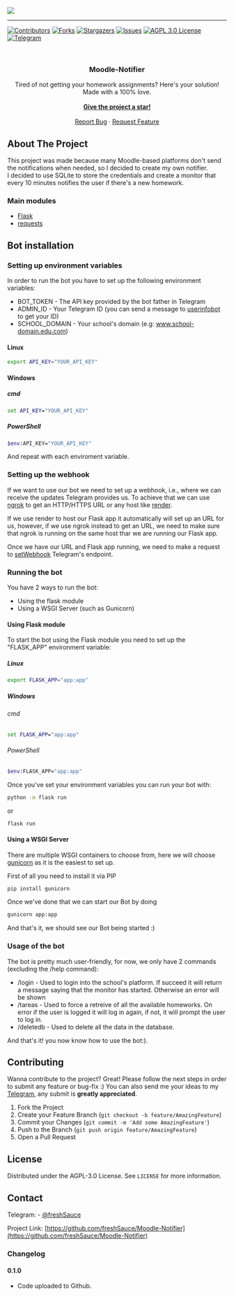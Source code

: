 ![](https://svgshare.com/i/q1W.svg)
___

<!-- PROJECT SHIELDS -->
<!--
*** I'm using markdown "reference style" links for readability.
*** Reference links are enclosed in brackets [ ] instead of parentheses ( ).
*** See the bottom of this document for the declaration of the reference variables
*** for contributors-url, forks-url, etc. This is an optional, concise syntax you may use.
*** https://www.markdownguide.org/basic-syntax/#reference-style-links
-->

[![Contributors][contributors-shield]][contributors-url]
[![Forks][forks-shield]][forks-url]
[![Stargazers][stars-shield]][stars-url]
[![Issues][issues-shield]][issues-url]
[![AGPL 3.0 License][license-shield]][license-url]
[![Telegram][telegram-shield]][telegram-url]



<!-- PROJECT LOGO -->
<br />

  <h3 align="center">Moodle-Notifier</h3>

  <p align="center">
    Tired of not getting your homework assignments? Here's your solution!
    <br />
    Made with a 100% love.
    <br />
    <br />
    <a href="https://github.com/freshSauce/Moodle-Notifier"><strong>Give the project a star!</strong></a>
    <br />
    <br />
    <a href="https://github.com/freshSauce/Moodle-Notifier/issues">Report Bug</a>
    ·
    <a href="https://github.com/freshSauce/Moodle-Notifier/issues">Request Feature</a>
  </p>


<!-- ABOUT THE PROJECT -->
## About The Project

This project was made because many Moodle-based platforms don't send the notifications when needed, so I decided to create my own notifier.
<br/>
I decided to use SQLite to store the credentials and create a monitor that every 10 minutes notifies the user if there's a new homework.

### Main modules
* [Flask](https://palletsprojects.com/p/flask/)
* [requests](https://docs.python-requests.org/en/latest/)

## Bot installation

### Setting up environment variables

In order to run the bot you have to set up the following environment variables:

- BOT_TOKEN - The API key provided by the bot father in Telegram
- ADMIN_ID - Your Telegram ID (you can send a message to [userinfobot](http://t.me/userinfobot) to get your ID)
- SCHOOL_DOMAIN - Your school's domain (e.g: www.school-domain.edu.com)

#### Linux
```bash
export API_KEY="YOUR_API_KEY"
```

#### Windows
##### cmd
```bat
set API_KEY="YOUR_API_KEY"
```
##### PowerShell
```bash
$env:API_KEY="YOUR_API_KEY"
```

And repeat with each enviroment variable.

### Setting up the webhook

If we want to use our bot we need to set up a webhook, i.e., where we can receive the updates Telegram provides us. To achieve that we can use [ngrok](https://ngrok.io/) to get an HTTP/HTTPS URL or any host like [render](https://www.render.com).

If we use render to host our Flask app it automatically will set up an URL for us, however, if we use ngrok instead to get an URL, we need to make sure that ngrok is running on the same host thar we are running our Flask app.

Once we have our URL and Flask app running, we need to make a request to [setWebhook](https://core.telegram.org/bots/api#setwebhook) Telegram's endpoint.

### Running the bot

You have 2 ways to run the bot:
- Using the flask module
- Using a WSGI Server (such as Gunicorn)
  
#### Using Flask module

To start the bot using the Flask module you need to set up the "FLASK_APP" environment variable:

##### Linux
```bash
export FLASK_APP="app:app"
```

##### Windows
###### cmd
```bat
set FLASK_APP="app:app"
```
###### PowerShell
```bash
$env:FLASK_APP="app:app"
```
Once you've set your environment variables you can run your bot with:

```bash
python -m flask run
```
or
```bash
flask run
```

#### Using a WSGI Server

There are multiple WSGI containers to choose from, here we will choose [gunicorn](https://gunicorn.org/) as it is the easiest to set up.

First of all you need to install it via PIP

```bash
pip install gunicorn
```

Once we've done that we can start our Bot by doing
```bash
gunicorn app:app
```

And that's it, we should see our Bot being started :)


### Usage of the bot

The bot is pretty much user-friendly, for now, we only have 2 commands (excluding the /help command):

- /login <USERNAME> <PASSWORD> - Used to login into the school's platform. If succeed it will return a message saying that the monitor has started. Otherwise an error will be shown 
- /tareas - Used to force a retreive of all the available homeworks. On error if the user is logged it will log in again, if not, it will prompt the user to log in.
- /deletedb - Used to delete all the data in the database.

And that's it! you now know how to use the bot:).

<!-- CONTRIBUTING -->
## Contributing

Wanna contribute to the project? Great! Please follow the next steps in order to submit any feature or bug-fix :) You can also send me your ideas to my [Telegram](https://t.me/freshSauce), any submit is **greatly appreciated**.

1. Fork the Project
2. Create your Feature Branch (`git checkout -b feature/AmazingFeature`)
3. Commit your Changes (`git commit -m 'Add some AmazingFeature'`)
4. Push to the Branch (`git push origin feature/AmazingFeature`)
5. Open a Pull Request



<!-- LICENSE -->
## License

Distributed under the AGPL-3.0 License. See `LICENSE` for more information.



<!-- CONTACT -->
## Contact

Telegram: - [@freshSauce](https://t.me/freshSauce)

Project Link: [https://github.com/freshSauce/Moodle-Notifier](https://github.com/freshSauce/Moodle-Notifier)

<!-- CHANGELOG -->

### Changelog

#### 0.1.0
* Code uploaded to Github.





<!-- MARKDOWN LINKS & IMAGES -->
<!-- https://www.markdownguide.org/basic-syntax/#reference-style-links -->
[contributors-shield]: https://img.shields.io/github/contributors/freshSauce/Moodle-Notifier.svg?style=for-the-badge
[contributors-url]: https://github.com/freshSauce/Moodle-Notifier/graphs/contributors
[forks-shield]: https://img.shields.io/github/forks/freshSauce/Moodle-Notifier.svg?style=for-the-badge
[forks-url]: https://github.com/freshSauce/Moodle-Notifier/network/members
[stars-shield]: https://img.shields.io/github/stars/freshSauce/Moodle-Notifier.svg?style=for-the-badge
[stars-url]: https://github.com/freshSauce/Moodle-Notifier/stargazers
[issues-shield]: https://img.shields.io/github/issues/freshSauce/Moodle-Notifier.svg?style=for-the-badge
[issues-url]: https://github.com/freshSauce/Moodle-Notifier/issues
[license-shield]: https://img.shields.io/github/license/freshSauce/Moodle-Notifier.svg?style=for-the-badge
[license-url]: https://github.com/freshSauce/Moodle-Notifier/blob/master/LICENSE
[telegram-shield]: https://img.shields.io/badge/-@freshSauce-black?style=for-the-badge&logo=telegram&colorB=0af
[telegram-url]: https://t.me/freshSauce